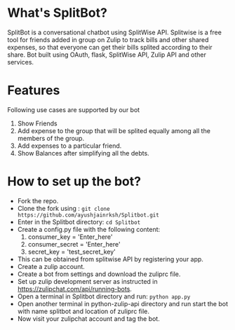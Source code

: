 # What's SplitBot?
SplitBot is a conversational chatbot using SplitWise API. Splitwise is a free tool for friends added in group on Zulip to track bills and other shared expenses, so that everyone can get their bills splited according to their share. Bot built using OAuth, flask, SplitWise API, Zulip API and other services.

# Features
Following use cases are supported by our bot
1. Show Friends
2. Add expense to the group that will be splited equally among all the members of the group.
3. Add expenses to a particular friend.
4. Show Balances after simplifying all the debts.

# How to set up the bot?
- Fork the repo.
- Clone the fork using : `git clone https://github.com/ayushjainrksh/Splitbot.git`
- Enter in the Splitbot directory: `cd Splitbot`
- Create a config.py file with the following content:
  1. consumer_key = 'Enter_here'
  2. consumer_secret = 'Enter_here'
  3. secret_key = 'test_secret_key'
- This can be obtained from splitwise API by registering your app.
- Create a zulip account.
- Create a bot from settings and download the zuliprc file.
- Set up zulip development server as instructed in https://zulipchat.com/api/running-bots.
- Open a terminal in Splitbot directory and run: `python app.py`
- Open another terminal in python-zulip-api directory and run start the bot with name splitbot and location of zuliprc file.
- Now visit your zulipchat account and tag the bot.
